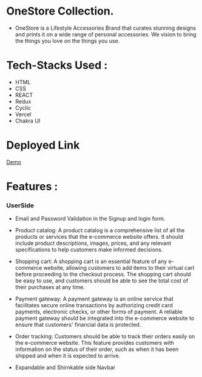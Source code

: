 # OneStore Collection.
 
- OneStore is a Lifestyle Accessories Brand that curates stunning designs and prints it on a wide range of personal accessories. We vision to bring the things you love on the things you use.

# Tech-Stacks Used :
 - HTML 
 - CSS
 - REACT
 - Redux
 - Cyclic
 - Vercel
 - Chakra UI
 
 
 # Deployed Link
<a href="https://vague-acoustics-7371.vercel.app/">Demo</a>
 
 
 # Features :
 ### UserSide
- Email and Password Validation in the Signup and login form.
- Product catalog: A product catalog is a comprehensive list of all the products or services that the e-commerce website offers. It should include product descriptions, images, prices, and any relevant specifications to help customers make informed decisions.

- Shopping cart: A shopping cart is an essential feature of any e-commerce website, allowing customers to add items to their virtual cart before proceeding to the checkout process. The shopping cart should be easy to use, and customers should be able to see the total cost of their purchases at any time.

- Payment gateway: A payment gateway is an online service that facilitates secure online transactions by authorizing credit card payments, electronic checks, or other forms of payment. A reliable payment gateway should be integrated into the e-commerce website to ensure that customers' financial data is protected.

- Order tracking: Customers should be able to track their orders easily on the e-commerce website. This feature provides customers with information on the status of their order, such as when it has been shipped and when it is expected to arrive.
- Expandable and Shirnkable side Navbar  <br/>






